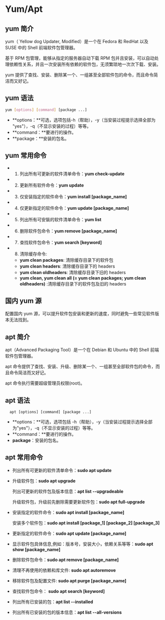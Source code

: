 # Yum/Apt

## yum 简介

yum（ Yellow dog Updater, Modified）是一个在 Fedora 和 RedHat 以及 SUSE 中的 Shell 前端软件包管理器。

基于 RPM 包管理，能够从指定的服务器自动下载 RPM 包并且安装，可以自动处理依赖性关系，并且一次安装所有依赖的软件包，无须繁琐地一次次下载、安装。

yum 提供了查找、安装、删除某一个、一组甚至全部软件包的命令，而且命令简洁而又好记。

## yum 语法

```bash
yum [options] [command] [package ...]
```

- **options：**可选，选项包括-h（帮助），-y（当安装过程提示选择全部为 "yes"），-q（不显示安装的过程）等等。
- **command：**要进行的操作。
- **package：**安装的包名。

## yum 常用命令

- 1. 列出所有可更新的软件清单命令：**yum check-update**

- 2. 更新所有软件命令：**yum update**

- 3. 仅安装指定的软件命令：**yum install [package_name]**

- 4. 仅更新指定的软件命令：**yum update [package_name]**

- 5. 列出所有可安裝的软件清单命令：**yum list**

- 6. 删除软件包命令：**yum remove [package_name]**

- 7. 查找软件包命令：**yum search [keyword]**

- 8. 清除缓存命令:

  - **yum clean packages**: 清除缓存目录下的软件包
  - **yum clean headers**: 清除缓存目录下的 headers
  - **yum clean oldheaders**: 清除缓存目录下旧的 headers
  - **yum clean, yum clean all (= yum clean packages; yum clean oldheaders)** :清除缓存目录下的软件包及旧的 headers

## 国内 yum 源

配置国内 yum 源，可以提升软件包安装和更新的速度，同时避免一些常见软件版本无法找到。

## apt 简介

apt（Advanced Packaging Tool）是一个在 Debian 和 Ubuntu 中的 Shell 前端软件包管理器。

apt 命令提供了查找、安装、升级、删除某一个、一组甚至全部软件包的命令，而且命令简洁而又好记。

apt 命令执行需要超级管理员权限(root)。

## apt 语法

```
  apt [options] [command] [package ...]
```

- **options：**可选，选项包括 -h（帮助），-y（当安装过程提示选择全部为"yes"），-q（不显示安装的过程）等等。
- **command：**要进行的操作。
- **package**：安装的包名。

## apt 常用命令

- 列出所有可更新的软件清单命令：**sudo apt update**

- 升级软件包：**sudo apt upgrade**

  列出可更新的软件包及版本信息：**apt list --upgradeable**

  升级软件包，升级前先删除需要更新软件包：**sudo apt full-upgrade**

- 安装指定的软件命令：**sudo apt install [package_name]**

  安装多个软件包：**sudo apt install [package_1] [package_2] [package_3]**

- 更新指定的软件命令：**sudo apt update [package_name]**

- 显示软件包具体信息,例如：版本号，安装大小，依赖关系等等：**sudo apt show [package_name]**

- 删除软件包命令：**sudo apt remove [package_name]**

- 清理不再使用的依赖和库文件: **sudo apt autoremove**

- 移除软件包及配置文件: **sudo apt purge [package_name]**

- 查找软件包命令： **sudo apt search [keyword]**

- 列出所有已安装的包：**apt list --installed**

- 列出所有已安装的包的版本信息：**apt list --all-versions**
